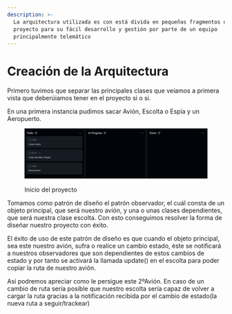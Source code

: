 ```yaml
---
description: >-
  La arquitectura utilizada es con está divida en pequeñas fragmentos del
  proyecto para su fácil desarrollo y gestión por parte de un equipo
  principalmente telemático
---
```


# Creación de la Arquitectura

Primero tuvimos que separar las principales clases que veíamos a primera vista que deberúiamos tener en el proyecto si o si.

En una primera instancia pudimos sacar Avión, Escolta o Espía y un Aeropuerto.

<figure><img src="../.gitbook/assets/imgFS2.png" alt=""><figcaption><p>Inicio del proyecto</p></figcaption></figure>

Tomamos como patrón de diseño el patrón observador, el cuál consta de un objeto principal, que será nuestro avión, y una o unas clases dependientes, que será nuestra clase escolta. Con esto conseguimos resolver la forma de diseñar nuestro proyecto con éxito.

El éxito de uso de este patrón de diseño es que cuando el objeto principal, sea este nuestro avión, sufra o realice un cambio estado, éste se notificará a nuestros observadores que son dependientes de estos cambios de estado y por tanto se activará la llamada update() en el escolta para poder copiar la ruta de nuestro avión.

Así podremos apreciar como le persigue este 2ºAvión. En caso de un cambio de ruta sería posible que nuestro escolta sería capaz de volver a cargar la ruta gracias a la notificación recibida por el cambio de estado(la nueva ruta a seguir/trackear)
